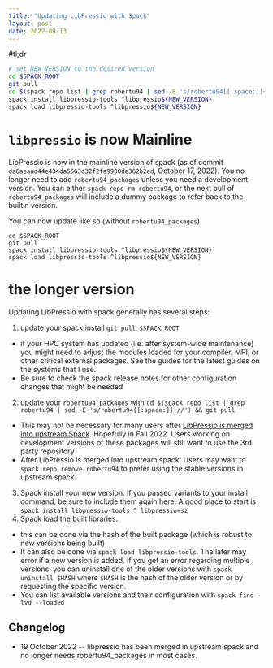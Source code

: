 ```yaml
---
title: "Updating LibPressio with Spack"
layout: post
date: 2022-09-13
---
```


#tl;dr

```bash
# set NEW_VERSION to the desired version
cd $SPACK_ROOT
git pull 
cd $(spack repo list | grep robertu94 | sed -E 's/robertu94[[:space:]]+//') && git pull
spack install libpressio-tools ^libpressio${NEW_VERSION}
spack load libpressio-tools ^libpressio${NEW_VERSION}
```

# `libpressio` is now Mainline

LibPressio is now in the mainline version of spack (as of commit `da6aeaad44e434da5563d32f2fa9900de362b2ed`, October 17, 2022). You no longer need to add `robertu94_packages` unless you need a development version. You can either `spack repo rm robertu94`, or the next pull of `robertu94_packages` will include a dummy package to refer back to the builtin version.

You can now update like so (without `robertu94_packages`) 

```
cd $SPACK_ROOT
git pull
spack install libpressio-tools ^libpressio${NEW_VERSION}
spack load libpressio-tools ^libpressio${NEW_VERSION}
```

# the longer version

Updating LibPressio with spack generally has several steps:

1. update your spack install `git pull $SPACK_ROOT`
  + if your HPC system has updated (i.e. after system-wide maintenance) you might need to adjust the modules loaded for your compiler, MPI, or other critical external packages.  See the guides for the latest guides on the systems that I use.
  + Be sure to check the spack release notes for other configuration changes that might be needed
2. update your `robertu94_packages` with `cd $(spack repo list | grep robertu94 | sed -E 's/robertu94[[:space:]]+//') && git pull`
  + This may not be necessary for many users after [LibPressio is merged into upstream Spack](https://github.com/spack/spack/pull/32630).  Hopefully in Fall 2022.  Users working on development versions of these packages will still want to use the 3rd party repository
  + After LibPressio is merged into upstream spack.  Users may want to `spack repo remove robertu94` to prefer using the stable versions in upstream spack.
3. Spack install your new version.  If you passed variants to your install command, be sure to include them again here.  A good place to start is `spack install libpressio-tools ^ libpressio+sz`
4. Spack load the built libraries.
  + this can be done via the hash of the built package (which is robust to new versions being built)
  + It can also be done via `spack load libpressio-tools`.  The later may error if a new version is added.  If you get an error regarding multiple versions, you can uninstall one of the older versions with `spack uninstall $HASH` where `$HASH` is the hash of the older version or by requesting the specific version.
  + You can list available versions and their configuration with `spack find -lvd --loaded`

## Changelog

- 19 October 2022 -- libpressio has been merged in upstream spack and no longer needs robertu94_packages in most cases.
